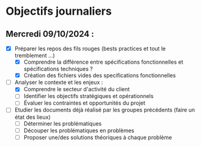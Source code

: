 # Objectifs journaliers

## Mercredi 09/10/2024 :


- [x] Préparer les repos des fils rouges (bests practices et tout le tremblement …)
  - [x] Comprendre la différence entre spécifications fonctionnelles et spécifications techniques ?
  - [x] Création des fichiers vides des specifications fonctionnelles
- [ ] Analyser le contexte et les enjeux :
    - [x] Comprendre le secteur d'activité du client
    - [ ] Identifier les objectifs stratégiques et opérationnels
    - [ ] Évaluer les contraintes et opportunités du projet
- [ ] Etudier les documents déjà réalisé par les groupes précédents (faire un état des lieux)
  - [ ] Déterminer les problématiques
  - [ ] Découper les problématiques en problèmes
  - [ ] Proposer une/des solutions théoriques à chaque problème
